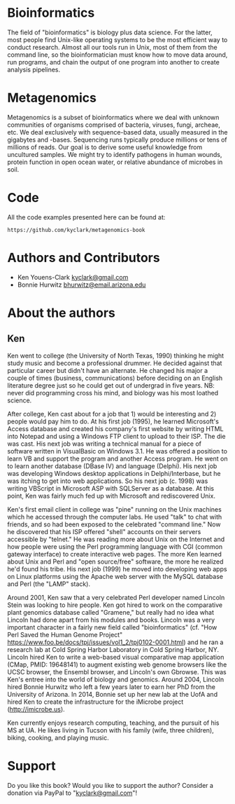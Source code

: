 # Bioinformatics

The field of "bioinformatics" is biology plus data science.  For the latter, most people find Unix-like operating systems to be the most efficient way to conduct research. Almost all our tools run in Unix, most of them from the command line, so the bioinformatician must know how to move data around, run programs, and chain the output of one program into another to create analysis pipelines.

# Metagenomics

Metagenomics is a subset of bioinformatics where we deal with unknown communities of organisms comprised of bacteria, viruses, fungi, archeae, etc.  We deal exclusively with sequence-based data, usually measured in the gigabytes and -bases.  Sequencing runs typically produce millions or tens of millions of reads.  Our goal is to derive some useful knowledge from uncultured samples.  We might try to identify pathogens in human wounds, protein function in open ocean water, or relative abundance of microbes in soil.

# Code

All the code examples presented here can be found at:

```
https://github.com/kyclark/metagenomics-book
```

# Authors and Contributors

* Ken Youens-Clark <kyclark@gmail.com>
* Bonnie Hurwitz <bhurwitz@email.arizona.edu>

# About the authors

## Ken

Ken went to college (the University of North Texas, 1990) thinking he might study music and become  a professional drummer.  He decided against that particular career but didn't have an alternate.  He changed his major a couple of times (business, communications) before deciding on an English literature degree just so he could get out of undergrad in five years.  NB: never did programming cross his mind, and biology was his most loathed science.

After college, Ken cast about for a job that 1) would be interesting and 2) people would pay him to do.  At his first job (1995), he learned Microsoft's Access database and created his company's first website by writing HTML into Notepad and using a Windows FTP client to upload to their ISP.  The die was cast.  His next job was writing a technical manual for a piece of software written in VisualBasic on Windows 3.1.  He was offered a position to learn VB and support the program and another Access program.  He went on to learn another database (DBase IV) and language (Delphi).  His next job was developing Windows desktop applications in Delphi/Interbase, but he was itching to get into web applications.  So his next job (c. 1998) was writing VBScript in Microsoft ASP with SQLServer as a database.  At this point, Ken was fairly much fed up with Microsoft and rediscovered Unix.

Ken's first email client in college was "pine" running on the Unix machines which he accessed through the computer labs.  He used "talk" to chat with friends, and so had been exposed to the celebrated "command line."  Now he discovered that his ISP offered "shell" accounts on their servers accessible by "telnet."  He was reading more about Unix on the Internet and how people were using the Perl programming language with CGI (common gateway interface) to create interactive web pages.  The more Ken learned about Unix and Perl and "open source/free" software, the more he realized he'd found his tribe.  His next job (1999) he moved into developing web apps on Linux platforms using the Apache web server with the MySQL database and Perl (the "LAMP" stack).

Around 2001, Ken saw that a very celebrated Perl developer named Lincoln Stein was looking to hire people.  Ken got hired to work on the comparative plant genomics database called "Gramene," but really had no idea what Lincoln had done apart from his modules and books.  Lincoln was a very important character in a fairly new field called "bioinformatics" (cf. "How Perl Saved the Human Genome Project" https://www.foo.be/docs/tpj/issues/vol1_2/tpj0102-0001.html) and he ran a research lab at Cold Spring Harbor Laboratory in Cold Spring Harbor, NY.  Lincoln hired Ken to write a web-based visual comparative map application (CMap, PMID: 19648141) to augment existing web genome browsers like the UCSC browser, the Ensembl browser, and Lincoln's own Gbrowse.  This was Ken's entree into the world of biology and genomics.  Around 2004, Lincoln hired Bonnie Hurwitz who left a few years later to earn her PhD from the University of Arizona.  In 2014, Bonnie set up her new lab at the UofA and hired Ken to create the infrastructure for the iMicrobe project (http://imicrobe.us).

Ken currently enjoys research computing, teaching, and the pursuit of his MS at UA.  He likes living in Tucson with his family (wife, three children), biking, cooking, and playing music.

# Support

Do you like this book?  Would you like to support the author?  Consider a donation via PayPal to "kyclark@gmail.com"!
